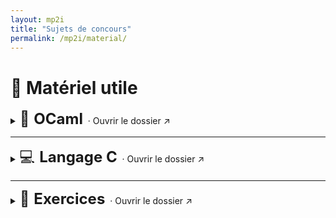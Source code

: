 ```yaml
---
layout: mp2i
title: "Sujets de concours"
permalink: /mp2i/material/
---
```


# 📂 Matériel utile

<!-- Cartella 1: OCaml (🐫 cammello) -->
<details>
  <summary>
    <span style="font-size:24px;">🐫 <strong>OCaml</strong></span>
    &nbsp;·&nbsp;<a href="ocaml/" style="font-size:14px; text-decoration:none;">Ouvrir le dossier ↗</a>
  </summary>

  <div style="margin:10px 0 0 28px;">
    <ul>
      <li>📄 <a href="files/ocaml/pdf1.pdf">Formation au langage Caml (PDF)</a></li>
    </ul>
  </div>
</details>

---

<!-- Cartella 2: Langage C (💻 computer) -->
<details>
  <summary>
    <span style="font-size:24px;">💻 <strong>Langage C</strong></span>
    &nbsp;·&nbsp;<a href="c/" style="font-size:14px; text-decoration:none;">Ouvrir le dossier ↗</a>
  </summary>

  <div style="margin:10px 0 0 28px;">
    <ul>
      <li>📄 <a href="c/variables.pdf">Variables (PDF)</a></li>
      <li>📄 <a href="c/boucles.pdf">Boucles (PDF)</a></li>
      <li>📄 <a href="c/pointeurs.pdf">Pointeurs (PDF)</a></li>
    </ul>
  </div>
</details>

---

<!-- Cartella 3: Exercices (📝 foglio di esercizi) -->
<details>
  <summary>
    <span style="font-size:24px;">📝 <strong>Exercices</strong></span>
    &nbsp;·&nbsp;<a href="exercices/" style="font-size:14px; text-decoration:none;">Ouvrir le dossier ↗</a>
  </summary>

  <div style="margin:10px 0 0 28px;">
    <ul>
      <li>📄 <a href="exercices/exo1.pdf">Exercice 1 (PDF)</a></li>
      <li>📄 <a href="exercices/exo2.pdf">Exercice 2 (PDF)</a></li>
      <li>📄 <a href="exercices/exo3.pdf">Exercice 3 (PDF)</a></li>
    </ul>
  </div>
</details>
